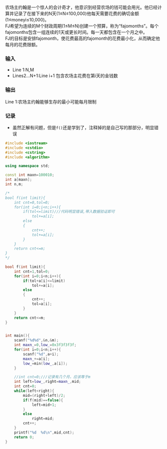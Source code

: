 农场主约翰是一个惊人的会计奇才，他意识到经营农场的钱可能会用光。他已经计算并记录了在接下来的N天(1≤N≤100,000)他每天需要花费的确切金额(1≤moneyi≤10,000)。<br>
FJ希望为连续的M个财政周期(1≤M≤N)创建一个预算，称为“fajomonths”。每个fajomonths包含一组连续的1天或更长时间。每一天都包含在一个月之中。<br>
FJ的目标是安排fajomonth，使花费最高的fajomonth的花费最小化，从而确定他每月的花费限额。<br>

### 输入
* Line 1:N,M
* Lines2...N+1:Line i+1 包含农场主花费在第i天的金钱数

### 输出
Line 1:农场主约翰能够生存的最小可能每月限制


### 记录
* 虽然正解有问题，但是```f()```还是学到了，注释掉的是自己写的那部分，明显错误

```cpp
#include <iostream>
#include <cstdio>
#include <cstring>
#include <algorithm>

using namespace std;

const int maxn=100010;
int a[maxn];
int n,m;

/*
bool f(int limit){
    int cnt=0,tol=0;
    for(int i=0;i<n;i++){
        if(tol<=limit)///代码明显错误,带入数据验证即可
            tol+=a[i];
        else
        {
            cnt++;
            tol+=a[i];
        }
    }
    return cnt<=m;
}
*/

bool f(int limit){
    int cnt=1,tol=0;
    for(int i=0;i<n;i++){
        if(tol+a[i]<=limit)
            tol+=a[i];
        else
        {
            cnt++;
            tol=a[i];
        }
    }
    return cnt<=m;
}


int main(){
    scanf("%d%d",&n,&m);
    int maxn_=0,low_=0x3f3f3f3f;
    for(int i=0;i<n;i++){
        scanf("%d",a+i);
        maxn_+=a[i];
        low_=min(low_,a[i]);
    }

    //int cnt=0;///记录有几个月，应该等于m
    int left=low_,right=maxn_,mid;
    int cnt=0;
    while(left<right){
        mid=(right+left)/2;
        if(f(mid)==false){
            left=mid+1;
        }
        else
            right=mid;
        cnt++;
    }
    printf("%d  %d\n",mid,cnt);
    return 0;
}

```






